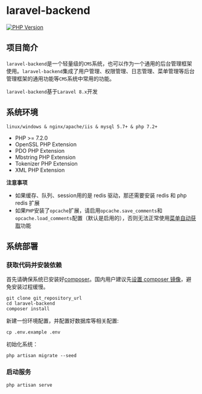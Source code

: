 # laravel-backend
 [![PHP Version](https://img.shields.io/badge/php-%3E%3D7.2-8892BF.svg)](http://www.php.net/)

## 项目简介
`laravel-backend`是一个轻量级的`CMS`系统，也可以作为一个通用的后台管理框架使用。`laravel-backend`集成了用户管理、权限管理、日志管理、菜单管理等后台管理框架的通用功能等`CMS`系统中常用的功能。

`laravel-backend`基于`Laravel 8.x`开发

## 系统环境
`linux/windows & nginx/apache/iis & mysql 5.7+ & php 7.2+`

* PHP >= 7.2.0
* OpenSSL PHP Extension
* PDO PHP Extension
* Mbstring PHP Extension
* Tokenizer PHP Extension
* XML PHP Extension

**注意事项**

* 如果缓存、队列、session用的是 redis 驱动，那还需要安装 redis 和 php redis 扩展
* 如果`PHP`安装了`opcache`扩展，请启用`opcache.save_comments`和`opcache.load_comments`配置（默认是启用的），否则无法正常使用[菜单自动获取](#菜单自动获取)功能

## 系统部署

### 获取代码并安装依赖
首先请确保系统已安装好[composer](https://getcomposer.org/)。国内用户建议先[设置 composer 镜像](https://developer.aliyun.com/composer)，避免安装过程缓慢。
```
git clone git_repository_url
cd laravel-backend
composer install
```

新建一份环境配置，并配置好数据库等相关配置:
```
cp .env.example .env
```
初始化系统：
```
php artisan migrate --seed
```

### 启动服务
```
php artisan serve
```

